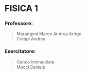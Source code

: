 # FISICA 1

### Professore:
> Marangoni Marco Andrea Arrigo  
> Crespi Andrea
### Esercitatore:
> Genco Immacolata  
> Mocci Daniele
